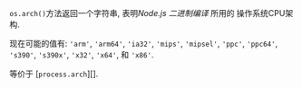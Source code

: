 <!-- YAML
added: v0.5.0
-->

`os.arch()`方法返回一个字符串, 表明*Node.js 二进制编译* 所用的
操作系统CPU架构.

现在可能的值有: `'arm'`, `'arm64'`, `'ia32'`, `'mips'`,
`'mipsel'`, `'ppc'`, `'ppc64'`, `'s390'`, `'s390x'`, `'x32'`, `'x64'`,  和
`'x86'`.

等价于 [`process.arch`][].

